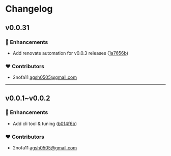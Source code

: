 # Changelog

## v0.0.31


### 🚀 Enhancements

- Add renovate automation for v0.0.3 releases ([1a7656b](https://github.com/2nofa11/vue-script-setup-converter/commit/1a7656b))


### ❤️ Contributors

- 2nofa11 <agsh0505@gmail.com>

---

## v0.0.1~v0.0.2

### 🚀 Enhancements

- Add cli tool & tuning ([b014f6b](https://github.com/2nofa11/vue-script-setup-converter/commit/b014f6b))

### ❤️ Contributors

- 2nofa11 <agsh0505@gmail.com>


